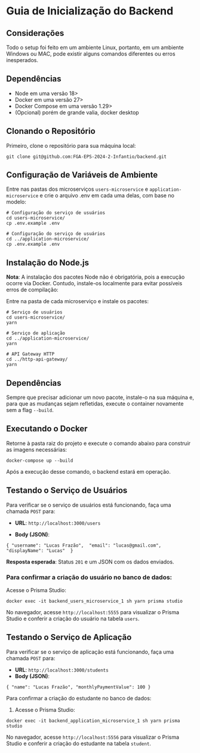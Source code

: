 

# Guia de Inicialização do Backend

## Considerações

Todo o setup foi feito em um ambiente Linux, portanto, em um ambiente Windows ou MAC, pode existir alguns comandos diferentes ou erros inesperados.

## Dependências

- Node em uma versão 18>
- Docker em uma versão 27>
- Docker Compose em uma versão  1.29>
- (Opcional) porém de grande valia, docker desktop

## Clonando o Repositório

Primeiro, clone o repositório para sua máquina local:

```
git clone git@github.com:FGA-EPS-2024-2-Infantio/backend.git
```

## Configuração de Variáveis de Ambiente

Entre nas pastas dos microserviços `users-microservice` e `application-microservice` e crie o arquivo .env em cada uma delas, com base no modelo:

    # Configuração do serviço de usuários 
    cd users-microservice/ 
    cp .env.example .env

    # Configuração do serviço de usuários 
    cd ../application-microservice/
    cp .env.example .env

## Instalação do Node.js
**Nota**: A instalação dos pacotes Node não é obrigatória, pois a execução ocorre via Docker. Contudo, instale-os localmente para evitar possíveis erros de compilação:

Entre na pasta de cada microserviço e instale os pacotes:

    # Serviço de usuários
    cd users-microservice/
    yarn

    # Serviço de aplicação 
    cd ../application-microservice/ 
    yarn

    # API Gateway HTTP 
    cd ../http-api-gateway/ 
    yarn
    
    
## Dependências
Sempre que precisar adicionar um novo pacote, instale-o na sua máquina e, para que as mudanças sejam refletidas, execute o container novamente sem a flag `--build`.

## Executando o Docker

Retorne à pasta raiz do projeto e execute o comando abaixo para construir as imagens necessárias:

    docker-compose up --build

Após a execução desse comando, o backend estará em operação.

## Testando o Serviço de Usuários

Para verificar se o serviço de usuários está funcionando, faça uma chamada `POST` para:

-   **URL**: `http://localhost:3000/users`
    
-   **Body (JSON)**:

`{
	"username": "Lucas Frazão", 
	"email": "lucas@gmail.com", 
	"displayName": "Lucas" 
}`

**Resposta esperada**: Status `201` e um JSON com os dados enviados.

### Para confirmar a criação do usuário no banco de dados:

Acesse o Prisma Studio:

    docker exec -it backend_users_microservice_1 sh yarn prisma studio

No navegador, acesse `http://localhost:5555` para visualizar o Prisma Studio e conferir a criação do usuário na tabela `users`.

## Testando o Serviço de Aplicação

Para verificar se o serviço de aplicação está funcionando, faça uma chamada `POST` para:

-   **URL**: `http://localhost:3000/students`
-   **Body (JSON)**:

 `{ "name": "Lucas Frazão", "monthlyPaymentValue": 100 }`

Para confirmar a criação do estudante no banco de dados:

1.  Acesse o Prisma Studio:

`docker exec -it backend_application_microservice_1 sh yarn prisma studio`

No navegador, acesse `http://localhost:5556` para visualizar o Prisma Studio e conferir a criação do estudante na tabela `student`.
